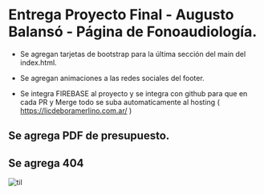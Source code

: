 # Entrega Proyecto Final - Augusto Balansó - Página de Fonoaudiología.

- Se agregan tarjetas de bootstrap para la última sección del main del index.html.

- Se agregan animaciones a las redes sociales del footer.

- Se integra FIREBASE al proyecto y se integra con github para que en cada PR y Merge todo se suba automaticamente al hosting ( https://licdeboramerlino.com.ar/ )

## Se agrega PDF de presupuesto.

## Se agrega 404 

![til](https://media.giphy.com/media/Svf2Raa6ekRpZsQVNi/giphy.gif)
